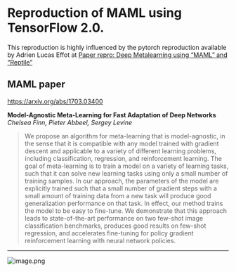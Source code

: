 # Reproduction of MAML using TensorFlow 2.0.

This reproduction is highly influenced by the pytorch reproduction available by Adrien Lucas Effot at [Paper repro: Deep Metalearning using “MAML” and “Reptile”](https://towardsdatascience.com/paper-repro-deep-metalearning-using-maml-and-reptile-fd1df1cc81b0)

## MAML paper

https://arxiv.org/abs/1703.03400

**Model-Agnostic Meta-Learning for Fast Adaptation of Deep Networks**
*Chelsea Finn, Pieter Abbeel, Sergey Levine*

> We propose an algorithm for meta-learning that is model-agnostic, in the sense that it is compatible with any model trained with gradient descent and applicable to a variety of different learning problems, including classification, regression, and reinforcement learning. The goal of meta-learning is to train a model on a variety of learning tasks, such that it can solve new learning tasks using only a small number of training samples. In our approach, the parameters of the model are explicitly trained such that a small number of gradient steps with a small amount of training data from a new task will produce good generalization performance on that task. In effect, our method trains the model to be easy to fine-tune. We demonstrate that this approach leads to state-of-the-art performance on two few-shot image classification benchmarks, produces good results on few-shot regression, and accelerates fine-tuning for policy gradient reinforcement learning with neural network policies.

---

![image.png](https://cdn-images-1.medium.com/max/1600/1*EUt0H5AOEFkERg-OzfCC7A.png)
